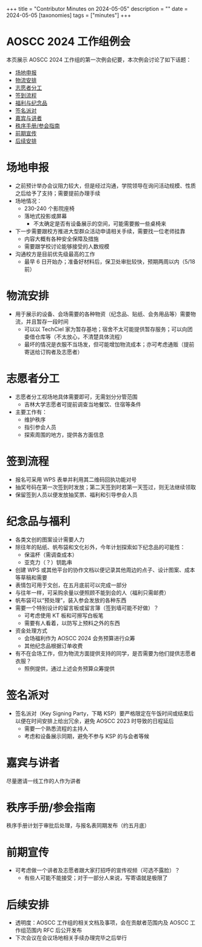 +++
title = "Contributor Minutes on 2024-05-05"
description = ""
date = 2024-05-05
[taxonomies]
tags = ["minutes"]
+++

AOSCC 2024 工作组例会
===

本页展示 AOSCC 2024 工作组的第一次例会纪要，本次例会讨论了如下话题：

- [场地申报](#chang-di-shen-bao)
- [物流安排](#wu-liu-an-pai)
- [志愿者分工](#zhi-yuan-zhe-fen-gong)
- [签到流程](#bao-ming-yu-qian-dao)
- [福利与纪念品](#fu-li-yu-ji-nian-pin)
- [签名派对](#qian-ming-pai-dui)
- [嘉宾与讲者](#jia-bin-yu-jiang-zhe)
- [秩序手册/参会指南](#zhi-xu-shou-ce-can-hui-zhi-nan)
- [前期宣传](#qian-qi-xuan-chuan)
- [后续安排](#hou-xu-an-pai)

场地申报
===

- 之前预计举办会议阻力较大，但是经过沟通，学院领导在询问活动规模、性质之后给予了支持；需要提前办理手续
- 场地情况：
  - 230-240 个影院座椅
  - 落地式投影或屏幕
    - 不太确定是否有设备展示的空间，可能需要搬一些桌椅来
- 下一步需要跟校方推进大型群众活动申请相关手续，需要找一位老师挂靠
  - 内容大概有各种安全保障及措施
  - 需要跟学校讨论能够接受的人数规模
- 沟通校方是目前优先级最高的工作
  - 最早 6 日开始办；准备好材料后，保卫处审批较快，预期两周以内（5/18 前）

物流安排
===

- 用于展示的设备、会场需要的各种物资（纪念品、贴纸、会务用品等）需要物流，并且暂存一段时间
  - 可以以 TechCiel 家为暂存基地；宿舍不太可能提供暂存服务；可以向团委借仓库等（不太放心，不清楚具体流程）
  - 最坏的情况是衣服不当场发，但可能增加物流成本；亦可考虑通贩（提前寄送给订购者及志愿者）

志愿者分工
===

- 志愿者分工视场地具体需要即可，无需划分分管范围
  - 吉林大学志愿者可提前调查当地餐饮、住宿等条件
- 主要工作有：
  - 维护秩序
  - 指引参会人员
  - 探索周围的地方，提供各方面信息

签到流程
===

- 报名可采用 WPS 表单并利用其二维码回执功能对号
- 抽奖号码在第一次签到时发放；第二天签到时若第一天签过，则无法继续领取
- 保留签到人员以便发放抽奖票、福利和引导参会人员

纪念品与福利
===

- 各类文创的图案设计需要人力
- 除往年的贴纸、帆布袋和文化衫外，今年计划探索如下纪念品的可能性：
  - 保温杯（需调查成本）
  - 亚克力（？）钥匙串
- 创建 WPS 或其他平台的协作文档以便记录其他周边的点子、设计图案、成本等草稿和需要
- 表情包可用于文创，在五月底前可以完成一部分
- 与往年一样，可采购余量以便照顾不能到会的人（福利只需邮费）
- 帆布袋可以“预处理”，装入参会发放的各种东西
- 需要一个特别设计的留言板或留言簿（签到墙可能不好做）？
  - 可考虑使用 KT 板和可擦写白板笔
  - 需要有人看着，以防写上预料之外的东西
- 资金处理方式
  - 会场福利作为 AOSCC 2024 会务预算进行众筹
  - 其他纪念品根据订单收费
- 有不在会场工作，但为物流方面提供支持的同学，是否需要为他们提供志愿者衣服？
  - 照例提供，通过上述会务预算众筹提供

签名派对
===

- 签名派对（Key Signing Party，下略 KSP）要严格限定在午饭时间或结束后以便在时间安排上给出冗余，避免 AOSCC 2023 时导致的日程延后
  - 需要一个熟悉流程的主持人
  - 考虑和设备展示同期，避免不参与 KSP 的与会者等候

嘉宾与讲者
===

尽量邀请一线工作的人作为讲者

秩序手册/参会指南
===

秩序手册计划于审批后处理，与报名表同期发布（约五月底）

前期宣传
===

- 可考虑做一个讲者及志愿者跟大家打招呼的宣传视频（可选不露脸）？
  - 有些人可能不能接受；对于一部分人来说，写寄语就是极限了

后续安排
===

- 透明度：AOSCC 工作组的相关文档及事项，会在贡献者范围内及 AOSCC 工作组范围内 RFC 后公开发布
- 下次会议在会议场地相关手续办理完毕之后举行